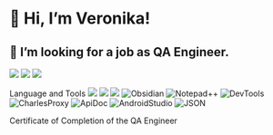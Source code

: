 # 👋 Hi, I’m Veronika!
## 👀 I’m looking for a job as QA Engineer.
[<img src="https://img.shields.io/badge/Telegram-2CA5E0?style=for-the-badge&logo=telegram&logoColor=white" />](https://t.me/averoniqa) [<img src="https://img.shields.io/badge/Gmail-D14836?style=for-the-badge&logo=gmail&logoColor=white"/>](mailto:akzigitova1012@gmail.com) [<img src="https://img.shields.io/badge/LinkedIn-0077B5?style=for-the-badge&logo=linkedin&logoColor=white"/>](https://www.linkedin.com/in/veronika-akzigitova)

Language and Tools
<img src="https://img.shields.io/badge/Postman-000000?style=for-the-badge&logo=Postman&logoColor=FF6C37" />
<img src="https://img.shields.io/badge/Figma-000000?style=for-the-badge&logo=figma&logoColor=white"/>
<img src="https://img.shields.io/badge/PostgreSQL-000000?style=for-the-badge&logo=postgresql&logoColor=316192"/>
![Obsidian](https://img.shields.io/badge/Obsidian-000000?style=for-the-badge&logo=obsidian&logoColor=483699)
![Notepad++](https://img.shields.io/badge/Notepad++-000000.svg?style=for-the-badge&logo=notepad%2b%2b&logoColor=90E59A)
![DevTools](https://img.shields.io/badge/DevTools-000000.svg?style=for-the-badge&logo=googlechrome&logoColor=4285F4)
![CharlesProxy](https://img.shields.io/badge/Charles_Proxy-000000.svg?style=for-the-badge&logo=&logoColor=4285F4)
![ApiDoc](https://img.shields.io/badge/ApiDoc-000000.svg?style=for-the-badge&logo=&logoColor=4285F4)
![AndroidStudio](https://img.shields.io/badge/Android_Studio-000000?style=for-the-badge&logo=android-studio&logoColor=3DDC84)
![JSON](https://img.shields.io/badge/json-000000?style=for-the-badge&logo=json&logoColor=ffffff)
<!---
aVeroniqa/aVeroniqa is a ✨ special ✨ repository because its `README.md` (this file) appears on your GitHub profile.
You can click the Preview link to take a look at your changes.
--->
Certificate of Completion of the QA Engineer 
